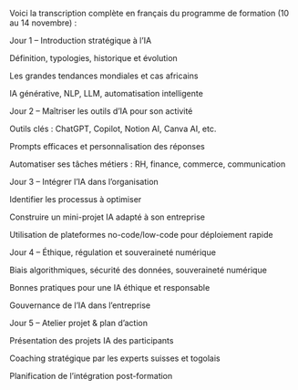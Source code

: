 Voici la transcription complète en français du programme de formation (10 au 14 novembre) :

Jour 1 – Introduction stratégique à l’IA

Définition, typologies, historique et évolution

Les grandes tendances mondiales et cas africains

IA générative, NLP, LLM, automatisation intelligente

Jour 2 – Maîtriser les outils d’IA pour son activité

Outils clés : ChatGPT, Copilot, Notion AI, Canva AI, etc.

Prompts efficaces et personnalisation des réponses

Automatiser ses tâches métiers : RH, finance, commerce, communication

Jour 3 – Intégrer l’IA dans l’organisation

Identifier les processus à optimiser

Construire un mini-projet IA adapté à son entreprise

Utilisation de plateformes no-code/low-code pour déploiement rapide

Jour 4 – Éthique, régulation et souveraineté numérique

Biais algorithmiques, sécurité des données, souveraineté numérique

Bonnes pratiques pour une IA éthique et responsable

Gouvernance de l’IA dans l’entreprise

Jour 5 – Atelier projet & plan d’action

Présentation des projets IA des participants

Coaching stratégique par les experts suisses et togolais

Planification de l’intégration post-formation
